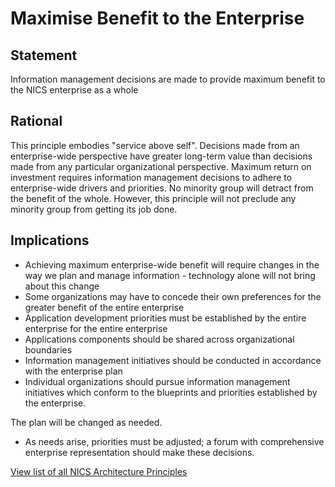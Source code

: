 # Maximise Benefit to the Enterprise

## Statement
Information management decisions are made to provide maximum benefit to the NICS enterprise as a whole

## Rational
This principle embodies "service above self". Decisions made from an enterprise-wide perspective have greater long-term value than decisions made from any particular organizational perspective. Maximum return on investment requires information management decisions to adhere to enterprise-wide drivers and priorities. No minority group will detract from the benefit of the whole. However, this principle will not preclude any minority group from getting its job done.

## Implications
- Achieving maximum enterprise-wide benefit will require changes in the way we plan and manage information - technology alone will not bring about this change
- Some organizations may have to concede their own preferences for the greater benefit of the entire enterprise
- Application development priorities must be established by the entire enterprise for the entire enterprise
- Applications components should be shared across organizational boundaries
- Information management initiatives should be conducted in accordance with the enterprise plan
- Individual organizations should pursue information management initiatives which conform to the blueprints and priorities established by the enterprise. 

The plan will be changed as needed.

- As needs arise, priorities must be adjusted; a forum with comprehensive enterprise representation should make these decisions.

[View list of all NICS Architecture Principles](../Architecture-Principles.md)